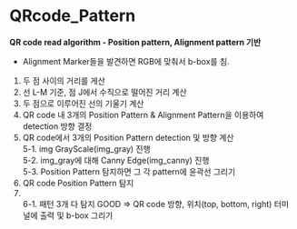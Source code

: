 # QRcode_Pattern
**QR code read algorithm - Position pattern, Alignment pattern 기반**
- Alignment Marker들을 발견하면 RGB에 맞춰서 b-box를 침.

1. 두 점 사이의 거리를 게산
2. 선 L-M 기준, 점 J에서 수직으로 떨어진 거리 계산
3. 두 점으로 이루어진 선의 기울기 계산
4. QR code 내 3개의 Position Pattern & Alignment Pattern을 이용하여 detection 방향 결정
5. QR code에서 3개의 Position Pattern detection 및 방향 계산
    <br>
    5-1. img GrayScale(img_gray) 진행 <br>
    5-2. img_gray에 대해 Canny Edge(img_canny) 진행 <br>
    5-3. Position Pattern 탐지하면 그 각 pattern에 윤곽선 그리기 <br>
6. QR code Position Pattern 탐지
7. <br>
    6-1. 패턴 3개 다 탐지 GOOD => QR code 방향, 위치(top, bottom, right) 터미널에 출력 및 b-box 그리기
